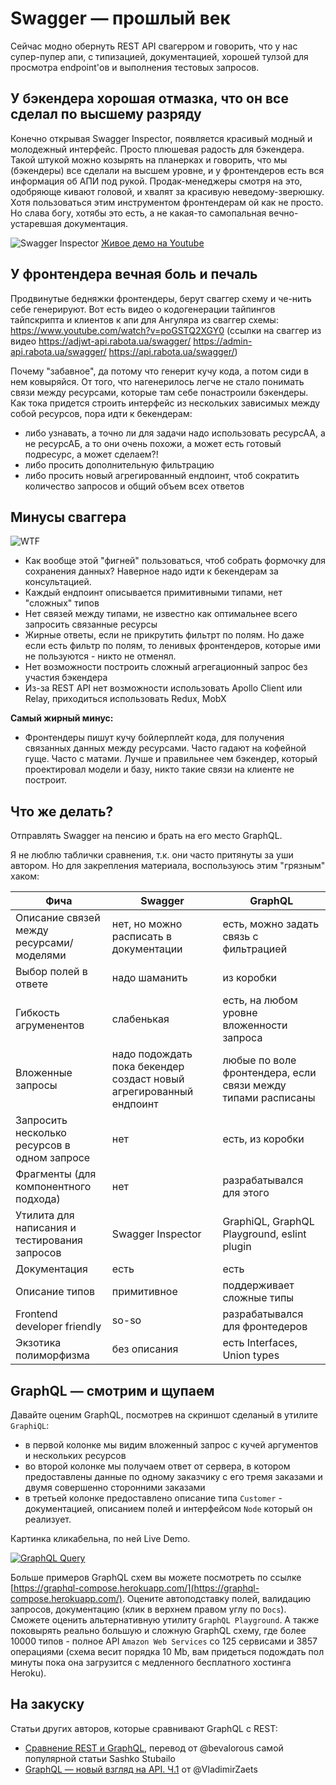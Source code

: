 # Swagger — прошлый век

Сейчас модно обернуть REST API свагерром и говорить, что у нас супер-пупер апи, с типизацией, документацией, хорошей тулзой для просмотра endpoint'ов и выполнения тестовых запросов.

## У бэкендера хорошая отмазка, что он все сделал по высшему разряду

Конечно открывая Swagger Inspector, появляется красивый модный и молодежный интерфейс. Просто плюшевая радость для бэкендера. Такой штукой можно козырять на планерках и говорить, что мы (бэкендеры) все сделали на высшем уровне, и у фронтендеров есть вся информация об АПИ под рукой. Продак-менеджеры смотря на это, одобряюще кивают головой, и хвалят за красивую неведому-зверюшку. Хотя пользоваться этим инструментом фронтендерам ой как не просто. Но слава богу, хотябы это есть, а не какая-то самопальная вечно-устаревшая документация.

![Swagger Inspector](./swagger_inspector.png)
[Живое демо на Youtube](https://www.youtube.com/watch?v=BeclZb68m_s)

## У фронтендера вечная боль и печаль

Продвинутые бедняжки фронтендеры, берут сваггер схему и че-нить себе генерируют.
Вот есть видео о кодогенерации тайпингов тайпскрипта и клиентов к апи для Ангуляра из сваггер схемы:
<https://www.youtube.com/watch?v=poGSTQ2XGY0> (ссылки на сваггер из видео <https://adjwt-api.rabota.ua/swagger/> <https://admin-api.rabota.ua/swagger/> <https://api.rabota.ua/swagger/>)

Почему "забавное", да потому что генерит кучу кода, а потом сиди в нем ковыряйся. От того, что нагенерилось легче не стало понимать связи между ресурсами, которые там себе понастроили бэкендеры. Как тока придется строить интерфейс из нескольких зависимых между собой ресурсов, пора идти к бекендерам:

- либо узнавать, а точно ли для задачи надо использовать ресурсАА, а не ресурсАБ, а то они очень похожи, а может есть готовый подресурс, а может сделаем?!
- либо просить дополнительную фильтрацию
- либо просить новый агрегированный ендпоинт, чтоб сократить количество запросов и общий объем всех ответов

## Минусы сваггера

![WTF](./rabota-ua-resume.png)

- Как вообще этой "фигней" пользоваться, чтоб собрать формочку для сохранения данных? Наверное надо идти к бекендерам за консультацией.
- Каждый ендпоинт описывается примитивными типами, нет "сложных" типов
- Нет связей между типами, не известно как оптимальнее всего запросить связанные ресурсы
- Жирные ответы, если не прикрутить фильтрт по полям. Но даже если есть фильтр по полям, то ленивых фронтендеров, которые ими не пользуются - никто не отменял.
- Нет возможности построить сложный агрегационный запрос без участия бэкендера
- Из-за REST API нет возможности использовать Apollo Client или Relay, приходиться использовать Redux, MobX

**Самый жирный минус:**

- Фронтендеры пишут кучу бойлерплейт кода, для получения связанных данных между ресурсами. Часто гадают на кофейной гуще. Часто с матами. Лучше и правильнее чем бэкендер, который проектировал модели и базу, никто такие связи на клиенте не построит.

## Что же делать?

Отправлять Swagger на пенсию и брать на его место GraphQL.

Я не люблю таблички сравнения, т.к. они часто притянуты за уши автором. Но для закрепления материала, воспользуюсь этим "грязным" хаком:

| Фича | Swagger | GraphQL |
| --- | --- | --- |
| Описание связей между ресурсами/моделями | нет, но можно расписать в документации | есть, можно задать связь с фильтрацией |
| Выбор полей в ответе | надо шаманить | из коробки |
| Гибкость агруменентов | слабенькая | есть, на любом уровне вложенности запроса |
| Вложенные запросы | надо подождать пока бекендер создаст новый агрегированный ендпоинт | любые по воле фронтендера, если связи между типами расписаны |
| Запросить несколько ресурсов в одном запросе | нет | есть, из коробки |
| Фрагменты (для компонентного подхода) | нет | разрабатывался для этого |
| Утилита для написания и тестирования запросов | Swagger Inspector | GraphiQL, GraphQL Playground, eslint plugin |
| Документация | есть | есть |
| Описание типов | примитивное | поддерживает сложные типы |
| Frontend developer friendly | so-so | разрабатывался для фронтедеров |
| Экзотика полиморфизма | без описания | есть Interfaces, Union types |

## GraphQL — смотрим и щупаем

Давайте оценим GraphQL, посмотрев на скриншот сделаный в утилите `GraphiQL`:

- в первой колонке мы видим вложенный запрос с кучей аргументов и нескольких ресурсов
- во второй колонке мы получаем ответ от сервера, в котором предоставлены данные по одному заказчику с его тремя заказами и двумя совершенно сторонними заказами
- в третьей колонке предоставлено описание типа `Customer` - документацией, описанием полей и интерфейсом `Node` который он реализует.

Картинка кликабельна, по ней Live Demo.

[![GraphQL Query](./graphql-query.png)](https://graphql-compose.herokuapp.com/northwind/?query=%7B%0A%20%20viewer%20%7B%0A%20%20%20%20%23%20%D0%93%D0%B8%D0%B1%D0%BA%D0%BE%D1%81%D1%82%D1%8C%20%D0%B0%D0%B3%D1%80%D1%83%D0%BC%D0%B5%D0%BD%D0%B5%D0%BD%D1%82%D0%BE%D0%B2%0A%20%20%20%20customer%28filter%3A%20%7BcustomerID%3A%20%22AROUT%22%7D%29%20%7B%0A%20%20%20%20%20%20%23%20%D0%92%D1%8B%D0%B1%D0%BE%D1%80%20%D0%BF%D0%BE%D0%BB%D0%B5%D0%B9%20%D0%B2%20%D0%BE%D1%82%D0%B2%D0%B5%D1%82%D0%B5%0A%20%20%20%20%20%20customerID%0A%20%20%20%20%20%20companyName%0A%20%20%20%20%20%20companyName%0A%20%20%20%20%20%20%23%20%D0%92%D0%BB%D0%BE%D0%B6%D0%B5%D0%BD%D0%BD%D1%8B%D0%B5%20%D0%B7%D0%B0%D0%BF%D1%80%D0%BE%D1%81%D1%8B%0A%20%20%20%20%20%20%23%20%D0%9E%D0%BF%D0%B8%D1%81%D0%B0%D0%BD%D0%B8%D0%B5%20%D1%81%D0%B2%D1%8F%D0%B7%D0%B5%D0%B9%20%D0%BC%D0%B5%D0%B6%D0%B4%D1%83%20%D1%80%D0%B5%D1%81%D1%83%D1%80%D1%81%D0%B0%D0%BC%D0%B8%2F%D0%BC%D0%BE%D0%B4%D0%B5%D0%BB%D1%8F%D0%BC%D0%B8%0A%20%20%20%20%20%20orderList%28limit%3A%203%2C%20skip%3A%2010%29%20%7B%0A%20%20%20%20%20%20%20%20%23%20%D0%A4%D1%80%D0%B0%D0%B3%D0%BC%D0%B5%D0%BD%D1%82%D1%8B%20%28%D0%B4%D0%BB%D1%8F%20%D0%BA%D0%BE%D0%BC%D0%BF%D0%BE%D0%BD%D0%B5%D0%BD%D1%82%D0%BD%D0%BE%D0%B3%D0%BE%20%D0%BF%D0%BE%D0%B4%D1%85%D0%BE%D0%B4%D0%B0%29%0A%20%20%20%20%20%20%20%20...OrderData%0A%20%20%20%20%20%20%7D%0A%20%20%20%20%7D%0A%20%20%20%20%23%20%D0%97%D0%B0%D0%BF%D1%80%D0%BE%D1%81%D0%B8%D1%82%D1%8C%20%D0%BD%D0%B5%D1%81%D0%BA%D0%BE%D0%BB%D1%8C%D0%BA%D0%BE%20%D1%80%D0%B5%D1%81%D1%83%D1%80%D1%81%D0%BE%D0%B2%20%D0%B2%20%D0%BE%D0%B4%D0%BD%D0%BE%D0%BC%20%D0%B7%D0%B0%D0%BF%D1%80%D0%BE%D1%81%D0%B5%0A%20%20%20%20%23%20%D0%93%D0%B8%D0%B1%D0%BA%D0%BE%D1%81%D1%82%D1%8C%20%D0%B0%D0%B3%D1%80%D1%83%D0%BC%D0%B5%D0%BD%D0%B5%D0%BD%D1%82%D0%BE%D0%B2%0A%20%20%20%20order1%3A%20order%28filter%3A%20%7BorderID%3A%2011001%7D%29%20%7B%0A%20%20%20%20%20%20%23%20%D0%A4%D1%80%D0%B0%D0%B3%D0%BC%D0%B5%D0%BD%D1%82%D1%8B%20%28%D0%B4%D0%BB%D1%8F%20%D0%BA%D0%BE%D0%BC%D0%BF%D0%BE%D0%BD%D0%B5%D0%BD%D1%82%D0%BD%D0%BE%D0%B3%D0%BE%20%D0%BF%D0%BE%D0%B4%D1%85%D0%BE%D0%B4%D0%B0%29%0A%20%20%20%20%20%20...OrderData%0A%20%20%20%20%7D%0A%20%20%20%20%23%20%D0%97%D0%B0%D0%BF%D1%80%D0%BE%D1%81%D0%B8%D1%82%D1%8C%20%D0%BD%D0%B5%D1%81%D0%BA%D0%BE%D0%BB%D1%8C%D0%BA%D0%BE%20%D1%80%D0%B5%D1%81%D1%83%D1%80%D1%81%D0%BE%D0%B2%20%D0%B2%20%D0%BE%D0%B4%D0%BD%D0%BE%D0%BC%20%D0%B7%D0%B0%D0%BF%D1%80%D0%BE%D1%81%D0%B5%0A%20%20%20%20%23%20%D0%93%D0%B8%D0%B1%D0%BA%D0%BE%D1%81%D1%82%D1%8C%20%D0%B0%D0%B3%D1%80%D1%83%D0%BC%D0%B5%D0%BD%D0%B5%D0%BD%D1%82%D0%BE%D0%B2%0A%20%20%20%20order2%3A%20order%28filter%3A%20%7BorderID%3A%2011002%7D%29%20%7B%0A%20%20%20%20%20%20%23%20%D0%A4%D1%80%D0%B0%D0%B3%D0%BC%D0%B5%D0%BD%D1%82%D1%8B%20%28%D0%B4%D0%BB%D1%8F%20%D0%BA%D0%BE%D0%BC%D0%BF%D0%BE%D0%BD%D0%B5%D0%BD%D1%82%D0%BD%D0%BE%D0%B3%D0%BE%20%D0%BF%D0%BE%D0%B4%D1%85%D0%BE%D0%B4%D0%B0%29%0A%20%20%20%20%20%20...OrderData%0A%20%20%20%20%7D%0A%20%20%7D%0A%7D%0A%0A%23%20%D0%A4%D1%80%D0%B0%D0%B3%D0%BC%D0%B5%D0%BD%D1%82%D1%8B%20%28%D0%B4%D0%BB%D1%8F%20%D0%BA%D0%BE%D0%BC%D0%BF%D0%BE%D0%BD%D0%B5%D0%BD%D1%82%D0%BD%D0%BE%D0%B3%D0%BE%20%D0%BF%D0%BE%D0%B4%D1%85%D0%BE%D0%B4%D0%B0%29%0Afragment%20OrderData%20on%20Order%20%7B%0A%20%20%23%20%D0%92%D1%8B%D0%B1%D0%BE%D1%80%20%D0%BF%D0%BE%D0%BB%D0%B5%D0%B9%20%D0%B2%20%D0%BE%D1%82%D0%B2%D0%B5%D1%82%D0%B5%0A%20%20orderID%0A%20%20orderDate%0A%20%20freight%0A%7D)

Больше примеров GraphQL схем вы можете посмотреть по ссылке [https://graphql-compose.herokuapp.com/](https://graphql-compose.herokuapp.com/). Оцените автоподставку полей, валидацию запросов, документацию (клик в верхнем правом углу по `Docs`). Сможете оценить альтернативную утилиту `GraphQL Playground`. А также поковырять реально большую и сложную GraphQL схему, где более 10000 типов - полное API `Amazon Web Services` со 125 сервисами и 3857 операциями (схема весит порядка 10 Mb, вам придеться подождать пол минуты пока она загрузится с медленного бесплатного хостинга Heroku).

## На закуску

Статьи других авторов, которые сравнивают GraphQL с REST:

- [Сравнение REST и GraphQL](https://habr.com/post/335158/), перевод от @bevalorous самой популярной статьи Sashko Stubailo
- [GraphQL — новый взгляд на API. Ч.1](https://habr.com/post/343872/) от @VladimirZaets
